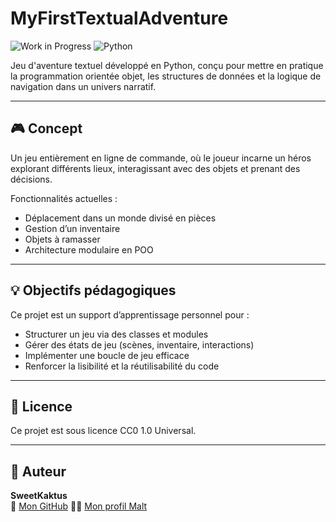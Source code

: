 # MyFirstTextualAdventure

![Work in Progress](https://img.shields.io/badge/status-work%20in%20progress-yellow.svg)
![Python](https://img.shields.io/badge/python-3.12-blue.svg)

Jeu d'aventure textuel développé en Python, conçu pour mettre en pratique la programmation orientée objet, les structures de données et la logique de navigation dans un univers narratif.

---

## 🎮 Concept

Un jeu entièrement en ligne de commande, où le joueur incarne un héros explorant différents lieux, interagissant avec des objets et prenant des décisions.

Fonctionnalités actuelles :
- Déplacement dans un monde divisé en pièces
- Gestion d’un inventaire
- Objets à ramasser
- Architecture modulaire en POO

---

## 💡 Objectifs pédagogiques

Ce projet est un support d’apprentissage personnel pour :
- Structurer un jeu via des classes et modules
- Gérer des états de jeu (scènes, inventaire, interactions)
- Implémenter une boucle de jeu efficace
- Renforcer la lisibilité et la réutilisabilité du code

---

## 📜 Licence

Ce projet est sous licence CC0 1.0 Universal.

---

## 🔗 Auteur

**SweetKaktus**  
📎 [Mon GitHub](https://github.com/SweetKaktus)
🧑‍💻 [Mon profil Malt](https://www.malt.fr/profile/nathanpinto1)
